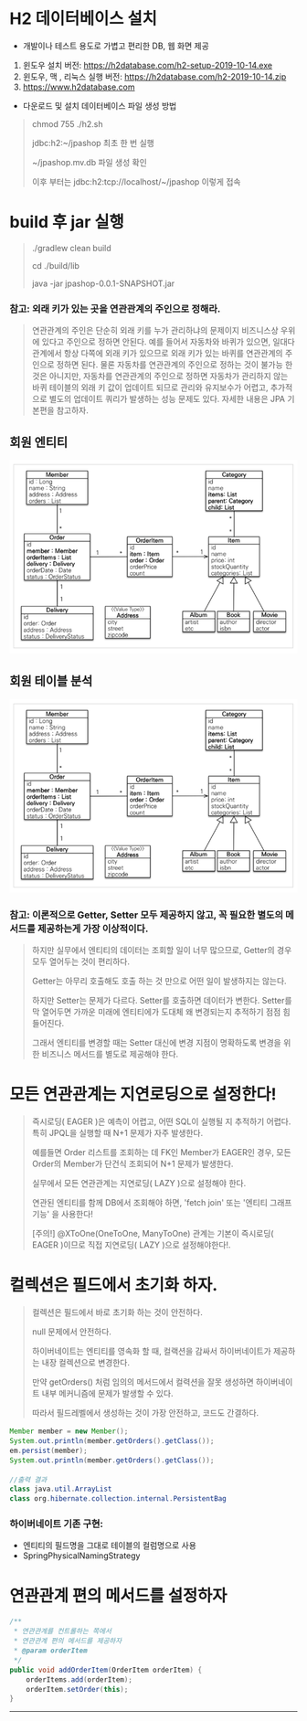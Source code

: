 # H2 데이터베이스 설치
* 개발이나 테스트 용도로 가볍고 편리한 DB, 웹 화면 제공

1. 윈도우 설치 버전: https://h2database.com/h2-setup-2019-10-14.exe 
2. 윈도우, 맥 , 리눅스 실행 버전: https://h2database.com/h2-2019-10-14.zip
3. https://www.h2database.com

* 다운로드 및 설치 데이터베이스 파일 생성 방법
> chmod 755 ./h2.sh
> 
> jdbc:h2:~/jpashop 최초 한 번 실행
> 
> ~/jpashop.mv.db 파일 생성 확인
> 
> 이후 부터는 jdbc:h2:tcp://localhost/~/jpashop 이렇게 접속

# build 후 jar 실행
> ./gradlew clean build
>
> cd ./build/lib
>
> java -jar jpashop-0.0.1-SNAPSHOT.jar

### 참고: 외래 키가 있는 곳을 연관관계의 주인으로 정해라.
> 연관관계의 주인은 단순히 외래 키를 누가 관리하냐의 문제이지 비즈니스상 우위에 있다고 주인으로 정하면
안된다.
> 예를 들어서 자동차와 바퀴가 있으면, 일대다 관계에서 항상 다쪽에 외래 키가 있으므로 외래 키가 있는 바퀴를 연관관계의 주인으로 정하면 된다.
> 물론 자동차를 연관관계의 주인으로 정하는 것이 불가능 한 것은 아니지만, 자동차를 연관관계의 주인으로 정하면 자동차가 관리하지 않는 바퀴 테이블의 외래 키 값이 업데이트 되므로 관리와 유지보수가 어렵고, 
> 추가적으로 별도의 업데이트 쿼리가 발생하는 성능 문제도 있다. 자세한 내용은 JPA 기본편을 참고하자.

## 회원 엔티티
![img.png](회원엔티티.png)

## 회원 테이블 분석
![img_1.png](회원테이블분석.png)

### 참고: 이론적으로 Getter, Setter 모두 제공하지 않고, 꼭 필요한 별도의 메서드를 제공하는게 가장 이상적이다.
> 하지만 실무에서 엔티티의 데이터는 조회할 일이 너무 많으므로, Getter의 경우 모두 열어두는 것이 편리하다.
> 
> Getter는 아무리 호출해도 호출 하는 것 만으로 어떤 일이 발생하지는 않는다. 
> 
> 하지만 Setter는 문제가 다르다. Setter를 호출하면 데이터가 변한다. Setter를 막 열어두면 가까운 미래에 엔티티에가 도대체 왜 변경되는지 추적하기 점점 힘들어진다. 
> 
> 그래서 엔티티를 변경할 때는 Setter 대신에 변경 지점이 명확하도록 변경을 위한 비즈니스 메서드를 별도로 제공해야 한다.

# 모든 연관관계는 지연로딩으로 설정한다!
> 즉시로딩( EAGER )은 예측이 어렵고, 어떤 SQL이 실행될 지 추적하기 어렵다. 특히 JPQL을 실행할 때 N+1 문제가 자주 발생한다.
> 
> 예를들면 Order 리스트를 조회하는 데 FK인 Member가 EAGER인 경우, 모든 Order의 Member가 단건식 조회되어 N+1 문제가 발생한다.
> 
> 실무에서 모든 연관관계는 지연로딩( LAZY )으로 설정해야 한다.
> 
> 연관된 엔티티를 함께 DB에서 조회해야 하면, 'fetch join' 또는 '엔티티 그래프 기능' 을 사용한다!
> 
> [주의!] @XToOne(OneToOne, ManyToOne) 관계는 기본이 즉시로딩( EAGER )이므로 직접 지연로딩( LAZY )으로 설정해야한다!.


# 컬렉션은 필드에서 초기화 하자.
> 컬렉션은 필드에서 바로 초기화 하는 것이 안전하다.
> 
> null 문제에서 안전하다.
> 
> 하이버네이트는 엔티티를 영속화 할 때, 컬랙션을 감싸서 하이버네이트가 제공하는 내장 컬렉션으로 변경한다.
> 
> 만약 getOrders() 처럼 임의의 메서드에서 컬력션을 잘못 생성하면 하이버네이트 내부 메커니즘에 문제가 발생할 수 있다.
> 
> 따라서 필드레벨에서 생성하는 것이 가장 안전하고, 코드도 간결하다.

```java
Member member = new Member();
System.out.println(member.getOrders().getClass());
em.persist(member);
System.out.println(member.getOrders().getClass());

//출력 결과
class java.util.ArrayList
class org.hibernate.collection.internal.PersistentBag
```

### 하이버네이트 기존 구현: 
* 엔티티의 필드명을 그대로 테이블의 컬럼명으로 사용
* SpringPhysicalNamingStrategy

# 연관관계 편의 메서드를 설정하자
```java
/**
 * 연관관계를 컨트롤하는 쪽에서
 * 연관관계 편의 메서드를 제공하자
 * @param orderItem
 */
public void addOrderItem(OrderItem orderItem) {
    orderItems.add(orderItem);
    orderItem.setOrder(this);
}
```

----
